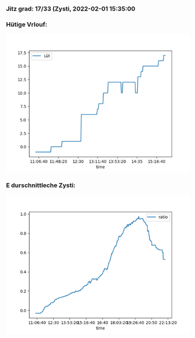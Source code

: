 ### Jitz grad: 17/33 (Zysti, 2022-02-01 15:35:00

### Hütige Vrlouf:
![Graph](Today.png)

### E durschnittleche Zysti:
![Graph](Zysti.png)